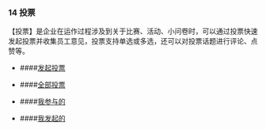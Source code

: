 ### 14 投票

【投票】是企业在运作过程涉及到关于比赛、活动、小问卷时，可以通过投票快速发起投票并收集员工意见，投票支持单选或多选，还可以对投票话题进行评论、点赞等。


* ####[发起投票](/yong-hu-zhi-nan/yong-hu-shou-ce/tou-piao/fa-qi-tou-piao.md)

* ####[全部投票](/yong-hu-zhi-nan/yong-hu-shou-ce/tou-piao/quan-bu-tou-piao.md)

* ####[我参与的](/yong-hu-zhi-nan/yong-hu-shou-ce/tou-piao/wo-can-yu-de.md)

* ####[我发起的](/yong-hu-zhi-nan/yong-hu-shou-ce/tou-piao/wo-fa-qi-de.md)